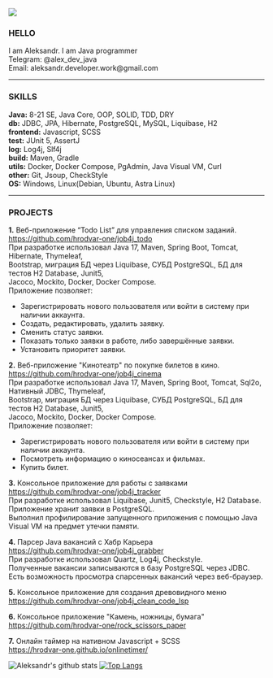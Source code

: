 ![](https://komarev.com/ghpvc/?username=hrodvar-one)<br/>

<h3>HELLO</h3>
I am Aleksandr. I am Java programmer <br>
Telegram: @alex_dev_java <br>
Email: aleksandr.developer.work@gmail.com <br>

-----------
<h3>SKILLS</h3>

**Java:** 8-21 SE, Java Core, OOP, SOLID, TDD, DRY <br>
**db:** JDBC, JPA, Hibernate, PostgreSQL, MySQL, Liquibase, H2 <br>
**frontend:** Javascript, SCSS <br>
**test:** JUnit 5, AssertJ <br>
**log:** Log4j, Slf4j <br>
**build:** Maven, Gradle <br>
**utils:** Docker, Docker Compose, PgAdmin, Java Visual VM, Curl <br>
**other:** Git, Jsoup, СheckStyle <br>
**OS:** Windows, Linux(Debian, Ubuntu, Astra Linux) <br>

-----------
<h3>PROJECTS</h3>

**1.** Веб-приложение “Todo List” для управления списком заданий. <br>
https://github.com/hrodvar-one/job4j_todo <br>
При разработке использовал Java 17, Maven, Spring Boot, Tomcat, Hibernate, Thymeleaf, <br>
Bootstrap, миграция БД через Liquibase, СУБД PostgreSQL, БД для тестов H2 Database, Junit5, <br>
Jacoco, Mockito, Docker, Docker Compose. <br>
Приложение позволяет:
 - Зарегистрировать нового пользователя или войти в систему при наличии аккаунта.
 - Создать, редактировать, удалить заявку.
 - Сменить статус заявки.
 - Показать только заявки в работе, либо завершённые заявки.
 - Установить приоритет заявки. <br>

**2.** Веб-приложение "Кинотеатр" по покупке билетов в кино. <br>
https://github.com/hrodvar-one/job4j_cinema <br>
При разработке использовал Java 17, Maven, Spring Boot, Tomcat, Sql2o, Нативный JDBC, Thymeleaf, <br>
Bootstrap, миграция БД через Liquibase, СУБД PostgreSQL, БД для тестов H2 Database, Junit5, <br>
Jacoco, Mockito, Docker, Docker Compose. <br>
Приложение позволяет:
 - Зарегистрировать нового пользователя или войти в систему при наличии аккаунта.
 - Посмотреть информацию о киносеансах и фильмах.
 - Купить билет. <br>

**3.** Консольное приложение для работы с заявками <br>
https://github.com/hrodvar-one/job4j_tracker <br>
При разработке использовал Liquibase, Junit5, Checkstyle, H2 Database. <br>
Приложение хранит заявки в PostgreSQL. <br>
Выполнил профилирование запущенного приложения с помощью Java Visual VM на предмет утечки памяти. <br>

**4.** Парсер Java вакансий c Хабр Карьера <br>
https://github.com/hrodvar-one/job4j_grabber <br>
При разработке использовал Quartz, Log4j, Checkstyle. <br>
Полученные вакансии записываются в базу PostgreSQL через JDBC. <br>
Есть возможность просмотра спарсенных вакансий через веб-браузер. <br>

**5.** Консольное приложение для создания древовидного меню <br>
https://github.com/hrodvar-one/job4j_clean_code_lsp <br>

**6.** Консольное приложение "Камень, ножницы, бумага" <br>
https://github.com/hrodvar-one/rock_scissors_paper <br>

**7.** Онлайн таймер на нативном Javascript + SCSS <br>
https://hrodvar-one.github.io/onlinetimer/ <br>

![Aleksandr's github stats](https://github-readme-stats.vercel.app/api?username=hrodvar-one&hide=stars,prs,issues,contribs)
[![Top Langs](https://github-readme-stats.vercel.app/api/top-langs/?username=hrodvar-one&layout=compact)](https://github.com/hrodvar-one/github-readme-stats)
